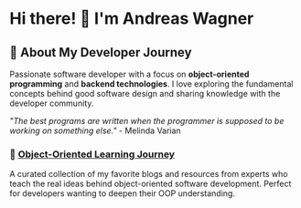# Hi there! 👋 I'm Andreas Wagner

## 🚀 About My Developer Journey
Passionate software developer with a focus on **object-oriented programming** and **backend technologies**. I love exploring the fundamental concepts behind good software design and sharing knowledge with the developer community.

*"The best programs are written when the programmer is supposed to be working on something else."* - Melinda Varian

### 🎯 [Object-Oriented Learning Journey](https://github.com/andreas-wagner-dev/object-oriented-learning-journey)
A curated collection of my favorite blogs and resources from experts who teach the real ideas behind object-oriented software development. Perfect for developers wanting to deepen their OOP understanding.

